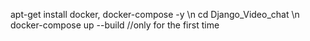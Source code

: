 apt-get install docker, docker-compose -y \n
cd Django_Video_chat \n
docker-compose up --build //only for the first time
